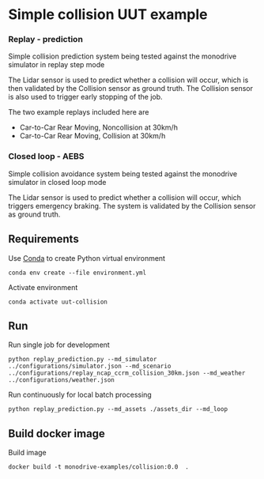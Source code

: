 # Simple collision UUT example

### Replay - prediction
Simple collision prediction system being tested against the monodrive simulator
in replay step mode

The Lidar sensor is used to predict whether a collision will occur,
which is then validated by the Collision sensor as ground truth.
The Collision sensor is also used to trigger early stopping
of the job.

The two example replays included here are
- Car-to-Car Rear Moving, Noncollision at 30km/h
- Car-to-Car Rear Moving, Collision at 30km/h

### Closed loop - AEBS
Simple collision avoidance system being tested against the monodrive simulator
in closed loop mode

The Lidar sensor is used to predict whether a collision will occur,
which triggers emergency braking.
The system is validated by the Collision sensor as ground truth.


## Requirements
Use [Conda](https://docs.conda.io/projects/conda/en/latest/)
to create Python virtual environment
```
conda env create --file environment.yml
```

Activate environment
```
conda activate uut-collision
```

## Run
Run single job for development
```
python replay_prediction.py --md_simulator ../configurations/simulator.json --md_scenario ../configurations/replay_ncap_ccrm_collision_30km.json --md_weather ../configurations/weather.json
```

Run continuously for local batch processing
```
python replay_prediction.py --md_assets ./assets_dir --md_loop
```

## Build docker image
Build image
```
docker build -t monodrive-examples/collision:0.0  .
```
